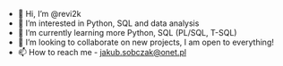 - 👋 Hi, I’m @revi2k
- 👀 I’m interested in Python, SQL and data analysis
- 🌱 I’m currently learning more Python, SQL (PL/SQL, T-SQL)
- 💞️ I’m looking to collaborate on new projects, I am open to everything!
- 📫 How to reach me - jakub.sobczak@onet.pl

<!---
revi2k/revi2k is a ✨ special ✨ repository because its `README.md` (this file) appears on your GitHub profile.
You can click the Preview link to take a look at your changes.
--->
